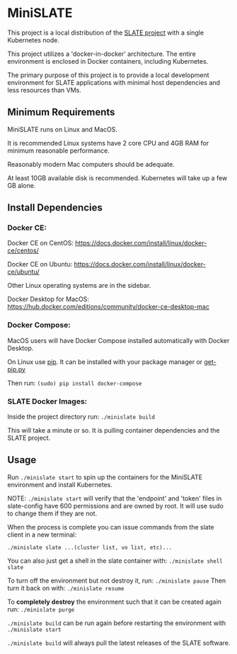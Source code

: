# MiniSLATE

This project is a local distribution of the [SLATE project](http://slateci.io/) with a single Kubernetes node.

This project utilizes a 'docker-in-docker' architecture. The entire environment is enclosed in Docker containers, including Kubernetes.

The primary purpose of this project is to provide a local development environment for SLATE applications with minimal host dependencies and less resources than VMs.

## Minimum Requirements

MiniSLATE runs on Linux and MacOS.

It is recommended Linux systems have 2 core CPU and 4GB RAM for minimum reasonable performance.

Reasonably modern Mac computers should be adequate.

At least 10GB available disk is recommended. Kubernetes will take up a few GB alone.

## Install Dependencies

### Docker CE:

Docker CE on CentOS: https://docs.docker.com/install/linux/docker-ce/centos/

Docker CE on Ubuntu: https://docs.docker.com/install/linux/docker-ce/ubuntu/

Other Linux operating systems are in the sidebar.

Docker Desktop for MacOS: https://hub.docker.com/editions/community/docker-ce-desktop-mac

### Docker Compose:

MacOS users will have Docker Compose installed automatically with Docker Desktop.

On Linux use [pip](https://github.com/pypa/pip). It can be installed with your package manager or [get-pip.py](https://bootstrap.pypa.io/get-pip.py)

Then run: `(sudo) pip install docker-compose`

### SLATE Docker Images:

Inside the project directory run: `./minislate build`

This will take a minute or so. It is pulling container dependencies and the SLATE project.

## Usage

Run `./minislate start` to spin up the containers for the MiniSLATE environment and install Kubernetes.

NOTE: `./minislate start` will verify that the 'endpoint' and 'token' files in slate-config have 600 permissions and are owned by root. It will use sudo to change them if they are not.

When the process is complete you can issue commands from the slate client in a new terminal:

`./minislate slate ...(cluster list, vo list, etc)...`

You can also just get a shell in the slate container with: `./minislate shell slate`

To turn off the environment but not destroy it, run: `./minislate pause`
Then turn it back on with: `./minislate resume`

To **completely destroy** the environment such that it can be created again run: `./minislate purge`

`./minislate build` can be run again before restarting the environment with `./minislate start`

`./minislate build` will always pull the latest releases of the SLATE software.
